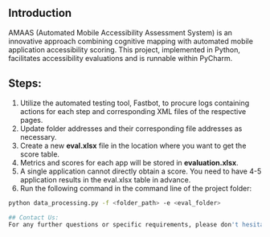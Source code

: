 ## Introduction
AMAAS (Automated Mobile Accessibility Assessment System) is an innovative approach combining cognitive mapping with automated mobile application accessibility scoring. This project, implemented in Python, facilitates accessibility evaluations and is runnable within PyCharm.

## Steps:

1.  Utilize the automated testing tool, Fastbot, to procure logs containing actions for each step and corresponding XML files of the respective pages.
2.  Update folder addresses and their corresponding file addresses as necessary.
3.  Create a new **eval.xlsx** file in the location where you want to get the score table.
4.  Metrics and scores for each app will be stored in **evaluation.xlsx**.
5.  A single application cannot directly obtain a score. You need to have 4-5 application results in the eval.xlsx table in advance.
6.  Run the following command in the command line of the project folder:

```bash
python data_processing.py -f <folder_path> -e <eval_folder>

## Contact Us:
For any further questions or specific requirements, please don't hesitate to reach out to us.
